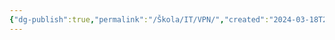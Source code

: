```yaml
---
{"dg-publish":true,"permalink":"/Škola/IT/VPN/","created":"2024-03-18T20:55:17.763+01:00","updated":"2024-03-13T18:08:10.494+01:00"}
---
```


